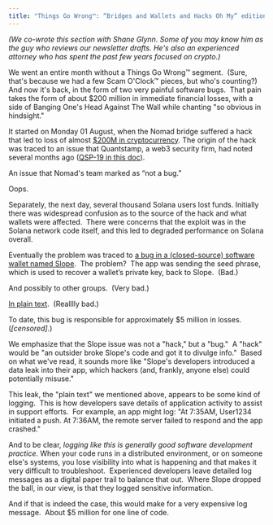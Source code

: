 ```yaml
---
title: "Things Go Wrong™: “Bridges and Wallets and Hacks Oh My” edition"
---
```

_(We co-wrote this section with Shane Glynn. Some of you may know him as the guy who reviews our newsletter drafts. He's also an experienced attorney who has spent the past few years focused on crypto.)_

We went an entire month without a Things Go Wrong™ segment.  (Sure, that's because we had a few Scam O'Clock™ pieces, but who's counting?)  And now it's back, in the form of two very painful software bugs.  That pain takes the form of about $200 million in immediate financial losses, with a side of Banging One's Head Against The Wall while chanting "so obvious in hindsight."

It started on Monday 01 August, when the Nomad bridge suffered a hack that led to loss of almost [$200M in cryptocurrency](https://www.washingtonpost.com/technology/2022/08/03/solana-nomad-hacks-security-questions/). The origin of the hack was traced to an issue that Quantstamp, a web3 security firm, had noted several months ago ([QSP-19 in this doc](https://github.com/nomad-xyz/docs/blob/1ff0c55dba2a842c811468c57793ff9a6542ef0f/docs/public/Nomad-Audit.pdf)).  

An issue that Nomad's team marked as “not a bug.”

Oops. 

Separately, the next day, several thousand Solana users lost funds. Initially there was widespread confusion as to the source of the hack and what wallets were affected.  There were concerns that the exploit was in the Solana network code itself, and this led to degraded performance on Solana overall. 

Eventually the problem was traced to [a bug in a (closed-source) software wallet named Slope](https://decrypt.co/106649/solana-wallet-hack-what-we-know-so-far).  The problem?  The app was sending the seed phrase, which is used to recover a wallet’s private key, back to Slope.  (Bad.)  

And possibly to other groups.  (Very bad.) 

[In plain text](https://www.theblock.co/post/161425/slope-wallet-provider-saved-user-seed-phrases-in-plain-text-solana-security-researchers-find).  (Realllly bad.)  

To date, this bug is responsible for approximately $5 million in losses. (_\[censored\]._)

We emphasize that the Slope issue was not a "hack," but a "bug."  A "hack" would be "an outsider broke Slope's code and got it to divulge info."  Based on what we've read, it sounds more like "Slope's developers introduced a data leak into their app, which hackers (and, frankly, anyone else) could potentially misuse."  

This leak, the "plain text" we mentioned above, appears to be some kind of logging.  This is how developers save details of application activity to assist in support efforts.  For example, an app might log: "At 7:35AM, User1234 initiated a push. At 7:36AM, the remote server failed to respond and the app crashed."

And to be clear, _logging like this is generally good software development practice_. When your code runs in a distributed environment, or on someone else's systems, you lose visibility into what is happening and that makes it very difficult to troubleshoot.  Experienced developers leave detailed log messages as a digital paper trail to balance that out.  Where Slope dropped the ball, in our view, is that they logged sensitive information. 

And if that is indeed the case, this would make for a very expensive log message.  About $5 million for one line of code.